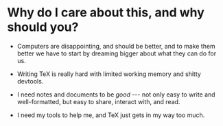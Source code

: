 # Why do I care about this, and why should you?

- Computers are disappointing, and should be better, and to make them better we
  have to start by dreaming bigger about what they can do for us.

- Writing TeX is really hard with limited working memory and shitty devtools.

- I need notes and documents to be *good* --- not only easy to write and
  well-formatted, but easy to share, interact with, and read.

- I need my tools to help me, and TeX just gets in my way too much.
